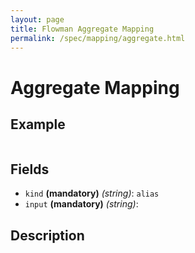 ```yaml
---
layout: page
title: Flowman Aggregate Mapping
permalink: /spec/mapping/aggregate.html
---
```

# Aggregate Mapping

## Example
```
```

## Fields

* `kind` **(mandatory)** *(string)*: `alias`
* `input` **(mandatory)** *(string)*:


## Description
